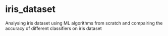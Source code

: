 # iris_dataset
Analysing iris dataset using ML algorithms from scratch and compairing the accuracy of different classifiers on iris dataset
